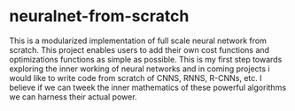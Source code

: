# neuralnet-from-scratch

This is a modularized implementation of full scale neural network from scratch.
This project enables users to add their own cost functions and optimizations functions as simple as possible.
This is my first step towards exploring the inner working of neural networks and in coming projects i would like to write code from scratch of CNNS, RNNS, R-CNNs, etc. 
I believe if we can tweek the inner mathematics of these powerful algorithms we can harness their actual power. 
